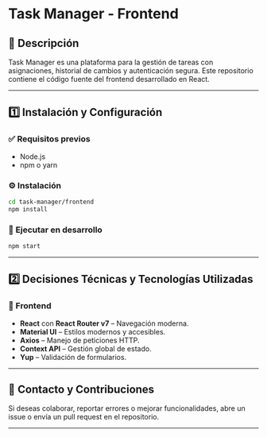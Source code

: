 # Task Manager - Frontend

## 📌 Descripción
Task Manager es una plataforma para la gestión de tareas con asignaciones, historial de cambios y autenticación segura. Este repositorio contiene el código fuente del frontend desarrollado en React.

---

## 1️⃣ Instalación y Configuración

### ✅ Requisitos previos
- Node.js
- npm o yarn

### ⚙️ Instalación
```bash
cd task-manager/frontend
npm install
```

### 🚀 Ejecutar en desarrollo
```bash
npm start
```

---

## 2️⃣ Decisiones Técnicas y Tecnologías Utilizadas

### 🔹 Frontend
- **React** con **React Router v7** – Navegación moderna.
- **Material UI** – Estilos modernos y accesibles.
- **Axios** – Manejo de peticiones HTTP.
- **Context API** – Gestión global de estado.
- **Yup** – Validación de formularios.

---

## 📌 Contacto y Contribuciones

Si deseas colaborar, reportar errores o mejorar funcionalidades, abre un issue o envía un pull request en el repositorio.

---
